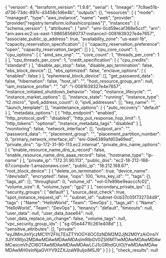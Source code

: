 {
  "version": 4,
  "terraform_version": "1.9.8",
  "serial": 1,
  "lineage": "7c9ae51b-d736-73dc-897c-d3458c1d6e4b",
  "outputs": {},
  "resources": [
    {
      "mode": "managed",
      "type": "aws_instance",
      "name": "web",
      "provider": "provider[\"registry.terraform.io/hashicorp/aws\"]",
      "instances": [
        {
          "schema_version": 1,
          "attributes": {
            "ami": "ami-0cd59ecaf368e5ccf",
            "arn": "arn:aws:ec2:us-east-1:986585660737:instance/i-0081639327e4e7657",
            "associate_public_ip_address": true,
            "availability_zone": "us-east-1b",
            "capacity_reservation_specification": [
              {
                "capacity_reservation_preference": "open",
                "capacity_reservation_target": []
              }
            ],
            "cpu_core_count": 1,
            "cpu_options": [
              {
                "amd_sev_snp": "",
                "core_count": 1,
                "threads_per_core": 1
              }
            ],
            "cpu_threads_per_core": 1,
            "credit_specification": [
              {
                "cpu_credits": "standard"
              }
            ],
            "disable_api_stop": false,
            "disable_api_termination": false,
            "ebs_block_device": [],
            "ebs_optimized": false,
            "enclave_options": [
              {
                "enabled": false
              }
            ],
            "ephemeral_block_device": [],
            "get_password_data": false,
            "hibernation": false,
            "host_id": "",
            "host_resource_group_arn": null,
            "iam_instance_profile": "",
            "id": "i-0081639327e4e7657",
            "instance_initiated_shutdown_behavior": "stop",
            "instance_lifecycle": "",
            "instance_market_options": [],
            "instance_state": "running",
            "instance_type": "t2.micro",
            "ipv6_address_count": 0,
            "ipv6_addresses": [],
            "key_name": "",
            "launch_template": [],
            "maintenance_options": [
              {
                "auto_recovery": "default"
              }
            ],
            "metadata_options": [
              {
                "http_endpoint": "enabled",
                "http_protocol_ipv6": "disabled",
                "http_put_response_hop_limit": 1,
                "http_tokens": "optional",
                "instance_metadata_tags": "disabled"
              }
            ],
            "monitoring": false,
            "network_interface": [],
            "outpost_arn": "",
            "password_data": "",
            "placement_group": "",
            "placement_partition_number": 0,
            "primary_network_interface_id": "eni-0de6389afd03a69ed",
            "private_dns": "ip-172-31-90-113.ec2.internal",
            "private_dns_name_options": [
              {
                "enable_resource_name_dns_a_record": false,
                "enable_resource_name_dns_aaaa_record": false,
                "hostname_type": "ip-name"
              }
            ],
            "private_ip": "172.31.90.113",
            "public_dns": "ec2-18-212-168-67.compute-1.amazonaws.com",
            "public_ip": "18.212.168.67",
            "root_block_device": [
              {
                "delete_on_termination": true,
                "device_name": "/dev/sda1",
                "encrypted": false,
                "iops": 100,
                "kms_key_id": "",
                "tags": {},
                "tags_all": {},
                "throughput": 0,
                "volume_id": "vol-07e89be9eacccfc02",
                "volume_size": 8,
                "volume_type": "gp2"
              }
            ],
            "secondary_private_ips": [],
            "security_groups": [
              "default"
            ],
            "source_dest_check": true,
            "spot_instance_request_id": "",
            "subnet_id": "subnet-0cb37c05f732734d9",
            "tags": {
              "Name": "HelloWorld",
              "Team": "DevOps"
            },
            "tags_all": {
              "Name": "HelloWorld",
              "Team": "DevOps"
            },
            "tenancy": "default",
            "timeouts": null,
            "user_data": null,
            "user_data_base64": null,
            "user_data_replace_on_change": false,
            "volume_tags": null,
            "vpc_security_group_ids": [
              "sg-05e4471fc261e408d"
            ]
          },
          "sensitive_attributes": [],
          "private": "eyJlMmJmYjczMC1lY2FhLTExZTYtOGY4OC0zNDM2M2JjN2M0YzAiOnsiY3JlYXRlIjo2MDAwMDAwMDAwMDAsImRlbGV0ZSI6MTIwMDAwMDAwMDAwMCwicmVhZCI6OTAwMDAwMDAwMDAwLCJ1cGRhdGUiOjYwMDAwMDAwMDAwMH0sInNjaGVtYV92ZXJzaW9uIjoiMSJ9"
        }
      ]
    }
  ],
  "check_results": null
